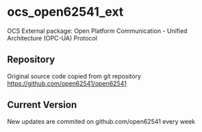 # ocs_open62541_ext
OCS External package: Open Platform Communication - Unified Architecture (OPC-UA) Protocol

## Repository

Original source code copied from git repository <https://github.com/open62541/open62541>

## Current Version

New updates are commited on github.com/open62541 every week
